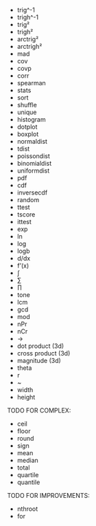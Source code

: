 - trig^-1
- trigh^-1
- trig²
- trigh²
- arctrig²
- arctrigh²
- mad
- cov
- covp
- corr
- spearman
- stats
- sort
- shuffle
- unique
- histogram
- dotplot
- boxplot
- normaldist
- tdist
- poissondist
- binomialdist
- uniformdist
- pdf
- cdf
- inversecdf
- random
- ttest
- tscore
- ittest
- exp
- ln
- log
- logb
- d/dx
- f’(x)
- ∫
- ∑
- ∏
- tone
- lcm
- gcd
- mod
- nPr
- nCr
- →
- dot product (3d)
- cross product (3d)
- magnitude (3d)
- theta
- r
- ~
- width
- height

TODO FOR COMPLEX:

- ceil
- floor
- round
- sign
- mean
- median
- total
- quartile
- quantile

TODO FOR IMPROVEMENTS:

- nthroot
- for
